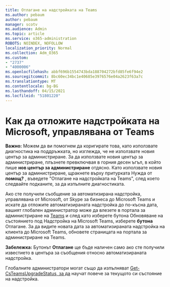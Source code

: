 ```yaml
---
title: Отлагане на надстройката на Teams
ms.author: pebaum
author: pebaum
manager: scotv
ms.audience: Admin
ms.topic: article
ms.service: o365-administration
ROBOTS: NOINDEX, NOFOLLOW
localization_priority: Normal
ms.collection: Adm_O365
ms.custom:
- "2737"
- "4000006"
ms.openlocfilehash: abbf696b1554743bda188704272bfd85fe6f94e2
ms.sourcegitcommit: 8bc60ec34bc1e40685e3976576e04a2623f63a7c
ms.translationtype: MT
ms.contentlocale: bg-BG
ms.lasthandoff: 04/15/2021
ms.locfileid: "51801220"
---
```

# <a name="how-to-postpone-the-microsoft-driven-teams-upgrade"></a>Как да отложите надстройката на Microsoft, управлявана от Teams

**Важно:** Можем да ви помогнем да коригирате това, като използвате диагностика на поддръжката, но изглежда, че не използвате новия център за администриране. За да използвате новия център за администриране, плъзнете превключвая в горния десен ъгъл, в който пише **нов център за администриране** отдясно. Като използвате новия център за администриране, щракнете върху притурката Нужда от **помощ?** , въведете "Отлагане на надстройката на Teams", след което следвайте подканите, за да изпълните диагностиката.

Ако сте получили съобщение за автоматизирана надстройка, управлявана от Microsoft, от Skype за бизнеса до Microsoft Teams и искате да отложите автоматизираната  надстройка до по-късна дата, вашият глобален администратор може да влезете в портала за администриране на [Teams](https://admin.teams.microsoft.com/dashboard) и след като изберете бутона Обновяване на състоянието под Надстройка на Microsoft Teams, изберете **бутона** Отлагане. За да видите новата дата за автоматизираната надстройка на клиента до Microsoft Teams, обновете страницата на портала за администриране на Teams.

**Забележка:** Бутонът **Отлагане** ще бъде наличен само ако сте получили известието в центъра за съобщения относно автоматизираната надстройка. 

Глобалните администратори могат също да изпълняват [Get-CsTeamsUpgradeStatus, за да](https://docs.microsoft.com/powershell/module/skype/get-csteamsupgradestatus?view=skype-ps) научат повече за текущото си състояние на надстройка.
